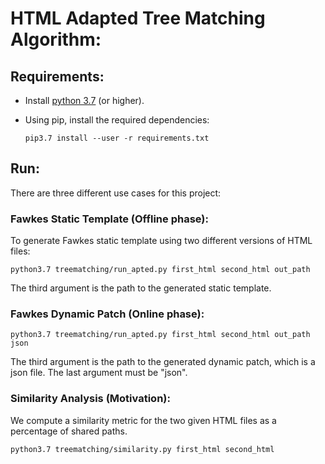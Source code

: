 # HTML Adapted Tree Matching Algorithm:

## Requirements:

- Install [python 3.7](https://medium.com/@manivannan_data/install-python3-7-in-ubuntu-16-04-dfd9b4f11e5c) (or higher).

- Using pip, install the required dependencies:

    ```pip3.7 install --user -r requirements.txt```

## Run:

There are three different use cases for this project:

### Fawkes Static Template (Offline phase):

To generate Fawkes static template using two different versions of HTML files:

```
python3.7 treematching/run_apted.py first_html second_html out_path
```
The third argument is the path to the generated static template.

### Fawkes Dynamic Patch (Online phase):
```
python3.7 treematching/run_apted.py first_html second_html out_path json
```
The third argument is the path to the generated dynamic patch, which is a json file. The last argument must be "json".


### Similarity Analysis (Motivation):
We compute a similarity metric for the two given HTML files as a percentage of shared paths.
```
python3.7 treematching/similarity.py first_html second_html
```
